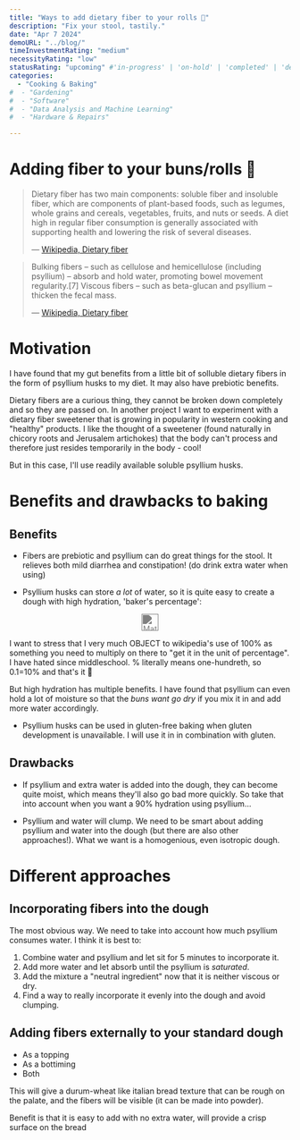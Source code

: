 ```yaml
---
title: "Ways to add dietary fiber to your rolls 🥯"
description: "Fix your stool, tastily."
date: "Apr 7 2024"
demoURL: "../blog/"
timeInvestmentRating: "medium"  
necessityRating: "low"
statusRating: "upcoming" #'in-progress' | 'on-hold' | 'completed' | 'delayed' | 'upcoming' | 'cancelled' | 'under-review' | 'needs-attention' | 'awaiting-feedback' | 'testing-phase' | 'polishing'
categories:
  - "Cooking & Baking"
#  - "Gardening"
#  - "Software"
#  - "Data Analysis and Machine Learning"
#  - "Hardware & Repairs"

---
```


# Adding fiber to your buns/rolls 🥯

> Dietary fiber has two main components: soluble fiber and insoluble fiber, which are components of plant-based foods, such as legumes, whole grains and cereals, vegetables, fruits, and nuts or seeds. A diet high in regular fiber consumption is generally associated with supporting health and lowering the risk of several diseases.  
> 
> — [Wikipedia, Dietary fiber](https://en.wikipedia.org/wiki/Dietary_fiber)

> Bulking fibers – such as cellulose and hemicellulose (including psyllium) – absorb and hold water, promoting bowel movement regularity.[7] Viscous fibers – such as beta-glucan and psyllium – thicken the fecal mass.  
> 
> — [Wikipedia, Dietary fiber](https://en.wikipedia.org/wiki/Dietary_fiber)

# Motivation
I have found that my gut benefits from a little bit of solluble dietary fibers in the form of psyllium husks to my diet. It may also have prebiotic benefits.

Dietary fibers are a curious thing, they cannot be broken down completely and so they are passed on. In another project I want to experiment with a dietary fiber sweetener that is growing in popularity in western cooking and "healthy" products. I like the thought of a sweetener (found naturally in chicory roots and Jerusalem artichokes) that the body can't process and therefore just resides temporarily in the body - cool!

But in this case, I'll use readily available soluble psyllium husks.

# Benefits and drawbacks to baking
## Benefits

- Fibers are prebiotic and psyllium can do great things for the stool. It relieves both mild diarrhea and constipation! (do drink extra water when using)

- Psyllium husks can store _a lot_ of water, so it is quite easy to create a dough with high hydration,  'baker's percentage': 
<center><img src="https://wikimedia.org/api/rest_v1/media/math/render/svg/d456bb122a2574b988545e87fd3ee97f0ccf4295" alt="Math Formula" style="filter: invert(50%);"  height="30px"></center>

I want to stress that I very much OBJECT to wikipedia's use of 100% as something you need to multiply on there to "get it in the unit of percentage". I have hated since middleschool. % literally means one-hundreth, so 0.1=10% and that's it 🤬

But high hydration has multiple benefits. I have found that psyllium can even hold a lot of moisture so that the _buns want go dry_ if you mix it in and add more water accordingly.

- Psyllium husks can be used in gluten-free baking when gluten development is unavailable. I will use it in in combination with gluten.

## Drawbacks
- If psyllium and extra water is added into the dough, they can become quite moist, which means they'll also go bad more quickly. So take that into account when you want a 90% hydration using psyllium...

- Psyllium and water will clump.  We need to be smart about adding psyllium and water into the dough (but there are also other approaches!). What we want is a homogenious, even isotropic dough.


# Different approaches
## Incorporating fibers into the dough
The most obvious way. We need to take into account how much psyllium consumes water. I think it is best to:
1. Combine water and psyllium and let sit for 5 minutes to incorporate it. 
2. Add more water and let absorb until the psyllium is _saturated_.
3. Add the mixture a "neutral ingredient" now that it is neither viscous or dry.
4. Find a way to really incorporate it evenly into the dough and avoid clumping.

## Adding fibers externally to your standard dough
- As a topping
- As a bottiming
- Both

This will give a durum-wheat like italian bread texture that can be rough on the palate, and the fibers will be visible (it can be made into powder).

Benefit is that it is easy to add with no extra water, will provide a crisp surface on the bread 